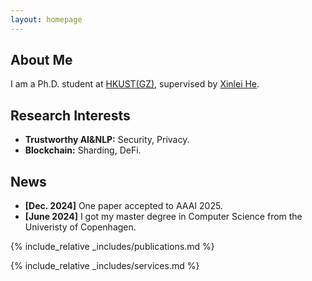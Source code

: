 ```yaml
---
layout: homepage
---
```


## About Me

I am a Ph.D. student at [HKUST(GZ)](https://www.hkust-gz.edu.cn), supervised by [Xinlei He](https://xinleihe.github.io).

## Research Interests

- **Trustworthy AI&NLP:** Security, Privacy.
- **Blockchain:** Sharding, DeFi.

## News

- **[Dec. 2024]** One paper accepted to AAAI 2025.
- **[June 2024]** I got my master degree in Computer Science from the Univeristy of Copenhagen.


{% include_relative _includes/publications.md %}

{% include_relative _includes/services.md %}
